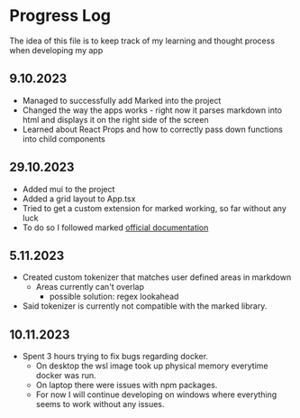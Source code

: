 # Progress Log

The idea of this file is to keep track of my learning and thought process when developing my app

## 9.10.2023
- Managed to successfully add Marked into the project
- Changed the way the apps works - right now it parses markdown into html and displays it on the right side of the screen
- Learned about React Props and how to correctly pass down functions into child components
## 29.10.2023
- Added mui to the project
- Added a grid layout to App.tsx
- Tried to get a custom extension for marked working, so far without any luck
- To do so I followed marked [official documentation](https://marked.js.org/using_pro)
## 5.11.2023
- Created custom tokenizer that matches user defined areas in markdown
  - Areas currently can't overlap
    - possible solution: regex lookahead
- Said tokenizer is currently not compatible with the marked library.
## 10.11.2023
- Spent 3 hours trying to fix bugs regarding docker.
  - On desktop the wsl image took up physical memory everytime docker was run.
  - On laptop there were issues with npm packages.
  - For now I will continue developing on windows where everything seems to work without any issues.
